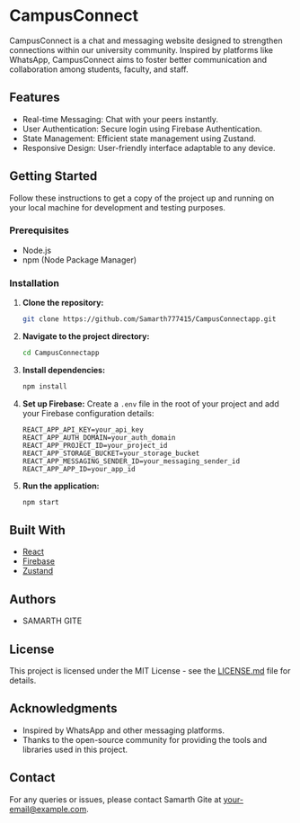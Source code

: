 # CampusConnect

CampusConnect is a chat and messaging website designed to strengthen connections within our university community. Inspired by platforms like WhatsApp, CampusConnect aims to foster better communication and collaboration among students, faculty, and staff.

## Features

- Real-time Messaging: Chat with your peers instantly.
- User Authentication: Secure login using Firebase Authentication.
- State Management: Efficient state management using Zustand.
- Responsive Design: User-friendly interface adaptable to any device.

## Getting Started

Follow these instructions to get a copy of the project up and running on your local machine for development and testing purposes.

### Prerequisites

- Node.js
- npm (Node Package Manager)

### Installation

1. **Clone the repository:**
    ```bash
    git clone https://github.com/Samarth777415/CampusConnectapp.git
    ```
2. **Navigate to the project directory:**
    ```bash
    cd CampusConnectapp
    ```
3. **Install dependencies:**
    ```bash
    npm install
    ```
4. **Set up Firebase:**
    Create a `.env` file in the root of your project and add your Firebase configuration details:
    ```env
    REACT_APP_API_KEY=your_api_key
    REACT_APP_AUTH_DOMAIN=your_auth_domain
    REACT_APP_PROJECT_ID=your_project_id
    REACT_APP_STORAGE_BUCKET=your_storage_bucket
    REACT_APP_MESSAGING_SENDER_ID=your_messaging_sender_id
    REACT_APP_APP_ID=your_app_id
    ```
5. **Run the application:**
    ```bash
    npm start
    ```

## Built With

- [React](https://reactjs.org/)
- [Firebase](https://firebase.google.com/)
- [Zustand](https://github.com/pmndrs/zustand)

## Authors

- SAMARTH GITE

## License

This project is licensed under the MIT License - see the [LICENSE.md](LICENSE.md) file for details.

## Acknowledgments

- Inspired by WhatsApp and other messaging platforms.
- Thanks to the open-source community for providing the tools and libraries used in this project.

## Contact

For any queries or issues, please contact Samarth Gite at [your-email@example.com](mailto:your-email@example.com).
